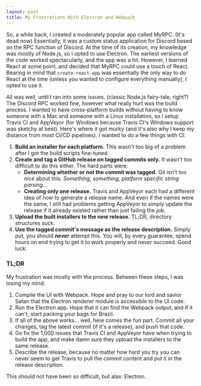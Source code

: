 ```yaml
---
layout: post
title: My Frustrations With Electron and Webpack
---
```


So, a while back, I created a moderately popular app called MyRPC. (It's dead now) Essentially, it was a custom status application for Discord based on the RPC function of Discord. At the time of its creation, my knowledge was mostly of Node.js, so I opted to use Electron. The earliest versions of the code worked spectacularly, and the app was a  hit. However, I learned React at some point, and decided that MyRPC could use a touch of React. Bearing in mind that `create-react-app` was essentially the only way to do React at the time (unless you wanted to configure everything manually), I opted to use it. 

All was well, until I ran into some issues. (classic Node.js fairy-tale, right?) The Discord RPC worked fine, however what really hurt was the build process. I wanted to have cross-platform builds without having to know someone with a Mac and someone with a Linux installation, so I setup Travis CI and AppVeyor (for Windows because Travis CI's Windows support was sketchy at best). Here's where it got murky (and it's also why I keep my distance from most CI/CD pipelines). I wanted to do a few things with CI:

1. **Build an installer for each platform.** This wasn't too big of a problem after I got the build scripts fine-tuned.
2. **Create and tag a GitHub release on __tagged commits only__.** It wasn't too difficult to do this either. The hard parts were:
    - **Determining whether or not the commit was tagged.** Git isn't too nice about this. *Something, something, platform specific string parsing...*
    - **Creating only one release.** Travis and AppVeyor each had a different idea of how to generate a release name. And even if the names were the same, I still had problems getting AppVeyor to simply update the release if it already existed rather than just failing the job.
3. **Upload the built installers to the new release.** TL;DR, directory structures suck.
4. **Use the tagged commit's message as the release description.** Simply put, you should ***never*** attempt this. You will, by every guarantee, spend hours on end trying to get it to work properly and never succeed. Good luck.

### TL;DR
My frustration was mostly with the process. Between these steps, I was losing my mind:

1. Compile the UI with Webpack. Hope and pray to our lord and savior Satan that the Electron renderer module is accessible to the UI code.
2. Run the Electron app. Hope that it can find the Webpack output, and if it can't, start packing your bags for Brazil.
3. If all of the above works... well, here comes the fun part. Commit all your changes, tag the latest commit (if it's a release), and push that code.
4. Go fix the 1,000 issues that Travis CI and AppVeyor have when trying to build the app, and make damn sure they upload the installers to the same release.
5. Describe the release, because no matter how hard you try you can never seem to get Travis to pull the commit content and put it in the release description.

This should not have been so difficult, but alas: Electron.
